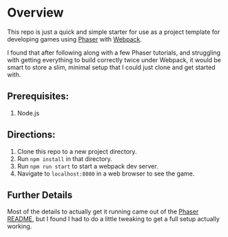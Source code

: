 # Overview

This repo is just a quick and simple starter for use as a project template for developing games using [Phaser](http://www.phaser.io) with [Webpack](http://webpack.github.io).

I found that after following along with a few Phaser tutorials, and struggling with getting everything to build correctly twice under Webpack, it would be smart to store a slim, minimal setup that I could just clone and get started with.

## Prerequisites:
1. Node.js

## Directions:
1. Clone this repo to a new project directory.
2. Run `npm install` in that directory.
3. Run `npm run start` to start a webpack dev server.
4. Navigate to `localhost:8080` in a web browser to see the game.

## Further Details

Most of the details to actually get it running came out of the [Phaser README](https://github.com/photonstorm/phaser#webpack-config), but I found I had to do a little tweaking to get a full setup actually working.
